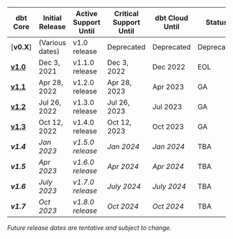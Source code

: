 | dbt Core                        | Initial Release | Active Support Until | Critical Support Until  | dbt Cloud Until | Status      |
|---------------------------------|-----------------|----------------------|-------------------------|-----------------|-------------|
| [**v0.X**]                      | (Various dates) | v1.0 release         | Deprecated              | Deprecated      |  Deprecated |
| [**v1.0**](upgrading-to-v1.0)   | Dec 3, 2021     | v1.1.0 release       | Dec 3, 2022             | Dec 2022        |  EOL        |
| [**v1.1**](upgrading-to-v1.1)   | Apr 28, 2022    | v1.2.0 release       | Apr 28, 2023            | Apr 2023        |  GA         |
| [**v1.2**](upgrading-to-v1.2)   | Jul 26, 2022    | v1.3.0 release       | Jul 26, 2023            | Jul 2023        |  GA         |
| [**v1.3**](upgrading-to-v1.3)   | Oct 12, 2022    | v1.4.0 release       | Oct 12, 2023            | Oct 2023        |  GA         |
| _**v1.4**_                      | _Jan 2023_      | _v1.5.0 release_     | _Jan 2024_              | _Jan 2024_      |  TBA        |
| _**v1.5**_                      | _Apr 2023_      | _v1.6.0 release_     | _Apr 2024_              | _Apr 2024_      |  TBA        |
| _**v1.6**_                      | _July 2023_     | _v1.7.0 release_     | _July 2024_             | _July 2024_     |  TBA        |
| _**v1.7**_                      | _Oct 2023_      | _v1.8.0 release_     | _Oct 2024_              | _Oct 2024_      |  TBA        |
_Future release dates are tentative and subject to change._
